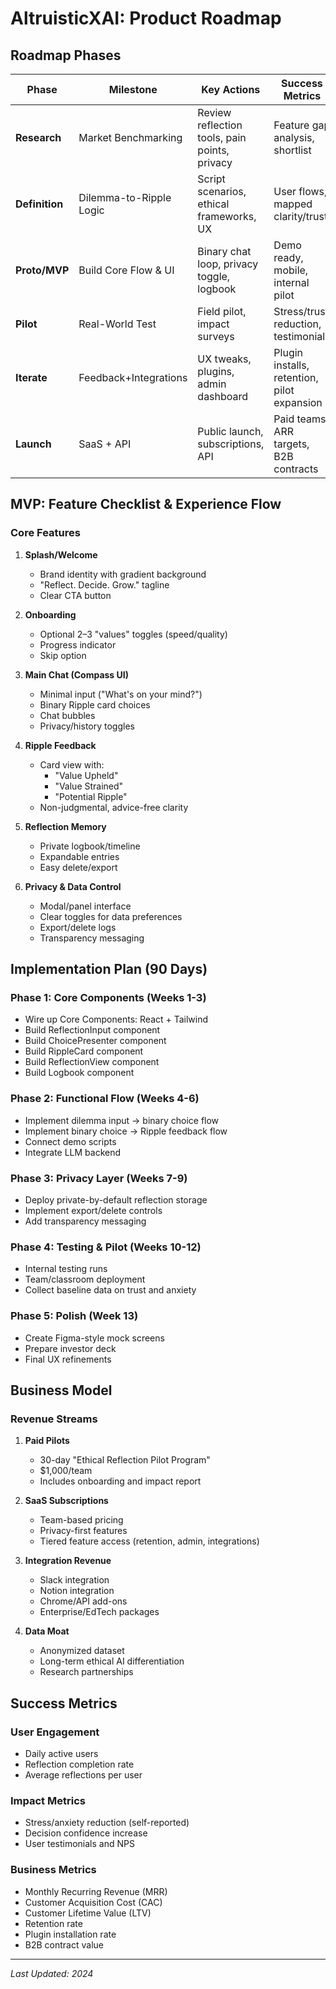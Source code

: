 # AltruisticXAI: Product Roadmap

## Roadmap Phases

| Phase | Milestone | Key Actions | Success Metrics |
|-------|-----------|-------------|-----------------|
| **Research** | Market Benchmarking | Review reflection tools, pain points, privacy | Feature gap analysis, shortlist |
| **Definition** | Dilemma-to-Ripple Logic | Script scenarios, ethical frameworks, UX | User flows, mapped clarity/trust |
| **Proto/MVP** | Build Core Flow & UI | Binary chat loop, privacy toggle, logbook | Demo ready, mobile, internal pilot |
| **Pilot** | Real-World Test | Field pilot, impact surveys | Stress/trust reduction, testimonials |
| **Iterate** | Feedback+Integrations | UX tweaks, plugins, admin dashboard | Plugin installs, retention, pilot expansion |
| **Launch** | SaaS + API | Public launch, subscriptions, API | Paid teams, ARR targets, B2B contracts |

## MVP: Feature Checklist & Experience Flow

### Core Features

1. **Splash/Welcome**
   - Brand identity with gradient background
   - "Reflect. Decide. Grow." tagline
   - Clear CTA button

2. **Onboarding**
   - Optional 2–3 "values" toggles (speed/quality)
   - Progress indicator
   - Skip option

3. **Main Chat (Compass UI)**
   - Minimal input ("What's on your mind?")
   - Binary Ripple card choices
   - Chat bubbles
   - Privacy/history toggles

4. **Ripple Feedback**
   - Card view with:
     - "Value Upheld"
     - "Value Strained"
     - "Potential Ripple"
   - Non-judgmental, advice-free clarity

5. **Reflection Memory**
   - Private logbook/timeline
   - Expandable entries
   - Easy delete/export

6. **Privacy & Data Control**
   - Modal/panel interface
   - Clear toggles for data preferences
   - Export/delete logs
   - Transparency messaging

## Implementation Plan (90 Days)

### Phase 1: Core Components (Weeks 1-3)
- Wire up Core Components: React + Tailwind
- Build ReflectionInput component
- Build ChoicePresenter component
- Build RippleCard component
- Build ReflectionView component
- Build Logbook component

### Phase 2: Functional Flow (Weeks 4-6)
- Implement dilemma input → binary choice flow
- Implement binary choice → Ripple feedback flow
- Connect demo scripts
- Integrate LLM backend

### Phase 3: Privacy Layer (Weeks 7-9)
- Deploy private-by-default reflection storage
- Implement export/delete controls
- Add transparency messaging

### Phase 4: Testing & Pilot (Weeks 10-12)
- Internal testing runs
- Team/classroom deployment
- Collect baseline data on trust and anxiety

### Phase 5: Polish (Week 13)
- Create Figma-style mock screens
- Prepare investor deck
- Final UX refinements

## Business Model

### Revenue Streams

1. **Paid Pilots**
   - 30-day "Ethical Reflection Pilot Program"
   - $1,000/team
   - Includes onboarding and impact report

2. **SaaS Subscriptions**
   - Team-based pricing
   - Privacy-first features
   - Tiered feature access (retention, admin, integrations)

3. **Integration Revenue**
   - Slack integration
   - Notion integration
   - Chrome/API add-ons
   - Enterprise/EdTech packages

4. **Data Moat**
   - Anonymized dataset
   - Long-term ethical AI differentiation
   - Research partnerships

## Success Metrics

### User Engagement
- Daily active users
- Reflection completion rate
- Average reflections per user

### Impact Metrics
- Stress/anxiety reduction (self-reported)
- Decision confidence increase
- User testimonials and NPS

### Business Metrics
- Monthly Recurring Revenue (MRR)
- Customer Acquisition Cost (CAC)
- Customer Lifetime Value (LTV)
- Retention rate
- Plugin installation rate
- B2B contract value

---

*Last Updated: 2024*
